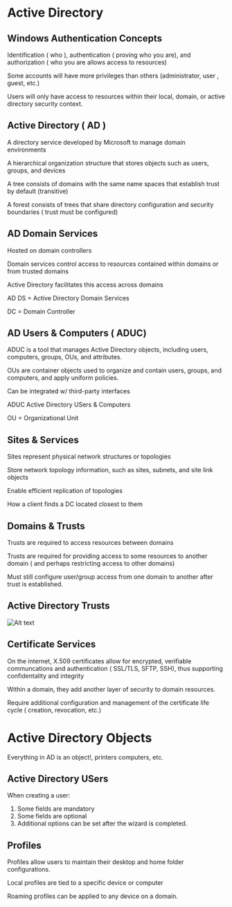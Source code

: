 # Active Directory

## Windows Authentication Concepts

Identification ( who ), authentication ( proving who you are), and authorization ( who you are allows access to resources)

Some accounts will have more privileges than others (administrator, user , guest, etc.)

Users will only have access to resources within their local, domain, or active directory security context.


## Active Directory ( AD )

A directory service developed by Microsoft to manage domain environments

A hierarchical organization structure that stores objects such as users, groups, and devices

A tree consists of domains with the same name spaces that establish trust by default (transitive)

A forest consists of trees that share directory configuration and security boundaries ( trust must be configured)

## AD Domain Services

Hosted on domain controllers

Domain services control access to resources contained within domains or from trusted domains

Active Directory facilitates this access across domains

AD DS = Active Directory Domain Services

DC = Domain Controller

## AD Users & Computers ( ADUC)

ADUC is a tool that manages Active Directory objects, including users, computers, groups, OUs, and attributes.

OUs are container objects used to organize and contain users, groups, and computers, and apply uniform policies.

Can be integrated w/ third-party interfaces

ADUC  Active Directory USers & Computers

OU = Organizational Unit

## Sites & Services

Sites represent physical network structures or topologies

Store network topology information, such as sites, subnets, and site link objects

Enable efficient replication of topologies

How a client finds a DC located closest to them

## Domains & Trusts

Trusts are required to access resources between domains

Trusts are required for providing access to some resources to another domain ( and perhaps restricting access to other domains)

Must still configure user/group access from one domain to another after trust is established.

## Active Directory Trusts

![Alt text](../../CyberSecurity%20Class/MicroSoft%20Security/MS-04/AD%20Trusts.PNG)

## Certificate Services

On the internet, X.509 certificates allow for encrypted, verifiable communcations and authentication ( SSL/TLS, SFTP, SSH), thus supporting confidentality and integrity

Within a domain, they add another layer of security to domain resources.

Require additional configuration and management of the certificate life cycle ( creation, revocation, etc.)

# Active Directory Objects

Everything in AD is an object!, printers computers, etc.


## Active Directory USers

When creating a user: 

1. Some fields are mandatory
2. Some fields are optional 
3. Additional options can be set after the wizard is completed.

## Profiles

Profiles allow users to maintain their desktop and home folder configurations.

Local profiles are tied to a specific device or computer

Roaming profiles can be applied to any device on a domain.


